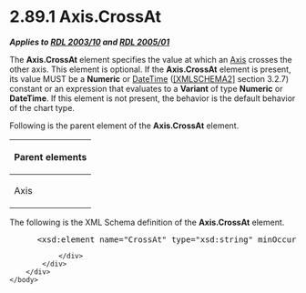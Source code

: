 <html dir="LTR" xmlns:mshelp="http://msdn.microsoft.com/mshelp" xmlns:ddue="http://ddue.schemas.microsoft.com/authoring/2003/5" xmlns:xlink="http://www.w3.org/1999/xlink" xmlns:tool="http://www.microsoft.com/tooltip">
    <head>
        <meta http-equiv="Content-Type" content="text/html; CHARSET=utf-8"></meta>
        <meta name="save" content="history"></meta>
        <title>2.89.1 Axis.CrossAt</title>
        <xml>
            <mshelp:toctitle title="2.89.1 Axis.CrossAt"></mshelp:toctitle>
            <mshelp:rltitle title="[MS-RDL]: Axis.CrossAt"></mshelp:rltitle>
            <mshelp:keyword index="A" term="8435227b-0dcf-4f5e-a283-8d31497cc8a0"></mshelp:keyword>
            <mshelp:attr name="DCSext.ContentType" value="open specification"></mshelp:attr>
            <mshelp:attr name="AssetID" value="8435227b-0dcf-4f5e-a283-8d31497cc8a0"></mshelp:attr>
            <mshelp:attr name="TopicType" value="kbRef"></mshelp:attr>
            <mshelp:attr name="DCSext.Title" value="[MS-RDL]: Axis.CrossAt" />
        </xml>
    </head>
    <body>
        <div id="header">
            <h1 class="heading">2.89.1 Axis.CrossAt</h1>
        </div>
        <div id="mainSection">
            <div id="mainBody">
                <div id="allHistory" class="saveHistory"></div>
                <div id="sectionSection0" class="section" name="collapseableSection">
                    

<p><b><i>Applies to </i></b><a href="a7e2ad00-07c8-4f6d-80ab-3ad55df7b233.htm"><b><i>RDL 2003/10</i></b></a><b>
<i>and </i></b><a href="3ebe2912-4958-4832-b391-cad1f5e13338.htm"><b><i>RDL 2005/01</i></b></a></p>

<p>The <b>Axis.CrossAt</b> element specifies the value at which
an <a href="2bfb943e-7cfe-41c1-baa4-5739a99a341b.htm">Axis</a> crosses the
other axis. This element is optional. If the <b>Axis.CrossAt</b> element is
present, its value MUST be a <b>Numeric</b> or <a href="d3b6da93-3935-4a28-8521-268d6f7f9a9d.htm">DateTime</a> (<a href="https://go.microsoft.com/fwlink/?LinkId=90610">[XMLSCHEMA2]</a> section
3.2.7) constant or an expression that evaluates to a <b>Variant</b> of type <b>Numeric</b>
or <b>DateTime</b>. If this element is not present, the behavior is the default
behavior of the chart type.</p>

<p>Following is the parent element of the <b>Axis.CrossAt</b>
element.</p>

<table>
 <thead>
  <tr>
   <th>
   <p>Parent elements</p>
   </th>
  </tr>
 </thead>
 <tr>
  <td>
  <p>Axis</p>
  </td>
 </tr>
</table>

<p>The following is the XML Schema definition of the <b>Axis.CrossAt</b>
element.</p>

<dl>
<dd>
<div><pre> &lt;xsd:element name=&quot;CrossAt&quot; type=&quot;xsd:string&quot; minOccurs=&quot;0&quot; /&gt;
</pre></div>
</dd></dl>


                </div>
            </div>
        </div>
    </body>
</html>